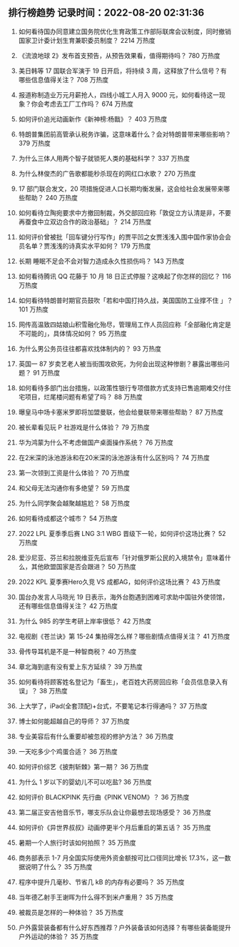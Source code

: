
## 排行榜趋势 记录时间：2022-08-20 02:31:36
  
  1. 如何看待国办同意建立国务院优化生育政策工作部际联席会议制度，同时撤销国家卫计委计划生育兼职委员制度？ 2214 万热度
    
  2. 《流浪地球 2》发布首支预告，从预告效果看，值得期待吗？ 780 万热度
    
  3. 美日韩等 17 国联合军演于 19 日开启，将持续 3 周，这释放了什么信号？有哪些信息值得关注？ 708 万热度
    
  4. 报道称制造业万元月薪抢人，四线小城工人月入 9000 元，如何看待这一现象？你会考虑去工厂工作吗？ 674 万热度
    
  5. 如何评价追光动画新作《新神榜:杨戬》？ 403 万热度
    
  6. 特朗普集团前高管承认税务诈骗，这意味着什么？会对特朗普带来哪些影响？ 379 万热度
    
  7. 为什么三体人用两个智子就锁死人类的基础科学？ 337 万热度
    
  8. 为什么林俊杰的广告歌都能秒杀现在的网红口水歌？ 270 万热度
    
  9. 17 部门联合发文，20 项措施促进人口长期均衡发展，这会给社会发展带来哪些帮助？ 240 万热度
    
  10. 如何看待立陶宛要求中方撤回制裁，外交部回应称「敦促立方认清是非，不要再蚕食中立双边合作的政治基础」？ 214 万热度
    
  11. 如何评价曾被批「回车键分行写作」的贾平凹之女贾浅浅入围中国作家协会会员名单？贾浅浅的诗真实水平如何？ 179 万热度
    
  12. 长期 睡眠不足会不会对智力造成永久性损伤吗？ 143 万热度
    
  13. 如何看待腾讯 QQ 花藤于 10 月 18 日正式停服？这唤起了你怎样的回忆？ 116 万热度
    
  14. 如何看待特朗普时期官员鼓吹「若和中国打持久战，美国国防工业撑不住 」？ 101 万热度
    
  15. 网传高温致四姑娘山积雪融化殆尽，管理局工作人员回应称「全部融化肯定是不可能的」，具体情况如何？ 95 万热度
    
  16. 为什么男公务员往往都喜欢找体制内的？ 93 万热度
    
  17. 英国一 87 岁卖艺老人被当街围攻砍死，为何会出现这种惨剧？暴露出哪些问题？ 91 万热度
    
  18. 如何看待多部门出台措施，以政策性银行专项借款方式支持已售逾期难交付住宅项目，烂尾楼问题有希望了吗？ 88 万热度
    
  19. 曝皇马中场卡塞米罗即将加盟曼联，他会给曼联带来哪些帮助？ 87 万热度
    
  20. 被长辈看见玩 P 社游戏是什么体验？ 79 万热度
    
  21. 华为鸿蒙为什么不考虑做国产桌面操作系统？ 76 万热度
    
  22. 在2米深的泳池游泳和在20米深的泳池游泳有什么区别吗？ 74 万热度
    
  23. 第一次领到工资是什么体验？ 70 万热度
    
  24. 和父母无法沟通你有多绝望？ 59 万热度
    
  25. 为什么同学聚会越聚越尴尬？ 58 万热度
    
  26. 如何看待成都这个城市？ 54 万热度
    
  27. 2022 LPL 夏季季后赛 LNG 3:1 WBG 晋级下一轮，如何评价这场比赛？ 52 万热度
    
  28. 爱沙尼亚、芬兰和拉脱维亚先后宣布「针对俄罗斯公民的入境禁令」意味着什么，其他欧盟国家是否会跟进？ 50 万热度
    
  29. 2022 KPL 夏季赛Hero久竞 VS 成都AG，如何评价这场比赛？ 43 万热度
    
  30. 国台办发言人马晓光 19 日表示，海外台胞遇到困难可求助中国驻外使领馆，还有哪些信息值得关注？ 42 万热度
    
  31. 为什么 985 的学生考研上岸率很低？ 42 万热度
    
  32. 电视剧《苍兰诀》第  15-24 集拍得怎么样？哪些剧情点值得关注？ 41 万热度
    
  33. 骨传导耳机是不是一种智商税？ 40 万热度
    
  34. 章北海到底有没有爱上东方延续？ 39 万热度
    
  35. 如何看待将顾客姓名登记为「畜生」，老百姓大药房回应称「会员信息录入有误」？ 38 万热度
    
  36. 上大学了，iPad(全套顶配)+台式，不要笔记本行得通吗？ 37 万热度
    
  37. 博士如何能超越自己的导师？ 37 万热度
    
  38. 专业美容后有什么重要却被忽视的修护方法？ 36 万热度
    
  39. 一天吃多少个鸡蛋合适？ 36 万热度
    
  40. 如何评价综艺《披荆斩棘》第一期？ 36 万热度
    
  41. 为什么 1 岁以下的婴幼儿不可以吃盐? 36 万热度
    
  42. 如何评价 BLACKPINK 先行曲《PINK VENOM》？ 36 万热度
    
  43. 第二届正安吉他音乐节，哪支乐队会让你最想去现场感受？ 36 万热度
    
  44. 如何评价《异世界叔叔》动画停更半个月后重启的第五话？ 35 万热度
    
  45. 暑期一个人旅行时该如何拍照？ 35 万热度
    
  46. 商务部表示 1-7 月全国实际使用外资金额按可比口径同比增长 17.3%，这一数据说明了什么？ 35 万热度
    
  47. 程序中提升几毫秒、节省几 kB 的内存有必要吗？ 35 万热度
    
  48. 当年德乙射手王谢晖为什么得不到米卢重用？ 35 万热度
    
  49. 被裁员是怎样的一种体验？ 35 万热度
    
  50. 户外露营装备都有什么好东西推荐？户外装备该如何选择？有哪些装备能提升户外运动的体验？ 35 万热度
    